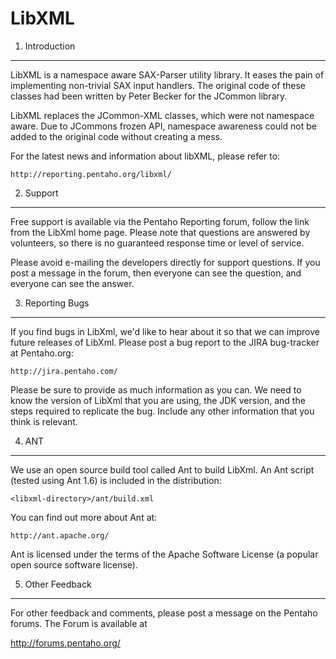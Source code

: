 LibXML
======


1. Introduction
---------------

LibXML is a namespace aware SAX-Parser utility library. It eases the
pain of implementing non-trivial SAX input handlers. The original
code of these classes had been written by Peter Becker for the
JCommon library.

LibXML replaces the JCommon-XML classes, which were not namespace aware.
Due to JCommons frozen API, namespace awareness could not be added to
the original code without creating a mess.

For the latest news and information about libXML, please refer to:

    http://reporting.pentaho.org/libxml/

2. Support
----------
Free support is available via the Pentaho Reporting forum, follow the link
from the LibXml home page.  Please note that questions are
answered by volunteers, so there is no guaranteed response time or
level of service.

Please avoid e-mailing the developers directly for support questions.
If you post a message in the forum, then everyone can see the
question, and everyone can see the answer.


3. Reporting Bugs
-----------------
If you find bugs in LibXml, we'd like to hear about it so that we
can improve future releases of LibXml.  Please post a bug report
to the JIRA bug-tracker at Pentaho.org:

    http://jira.pentaho.com/

Please be sure to provide as much information as you can.  We need to
know the version of LibXml that you are using, the JDK version,
and the steps required to replicate the bug.  Include any other
information that you think is relevant.


4. ANT
------
We use an open source build tool called Ant to build LibXml.  An
Ant script (tested using Ant 1.6) is included in the distribution:

    <libxml-directory>/ant/build.xml

You can find out more about Ant at:

    http://ant.apache.org/

Ant is licensed under the terms of the Apache Software License (a
popular open source software license).


5. Other Feedback
-----------------
For other feedback and comments, please post a message on the
Pentaho forums. The Forum is available at

  http://forums.pentaho.org/
